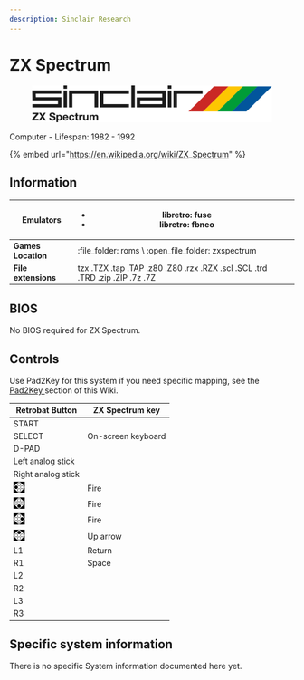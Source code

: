 ```yaml
---
description: Sinclair Research
---
```


# ZX Spectrum

<figure><img src="https://raw.githubusercontent.com/fabricecaruso/es-theme-carbon/52ff37c9e265587d006945a2ba695b5a962b3a3d/art/logos/zxspectrum.svg" alt=""><figcaption></figcaption></figure>

Computer - Lifespan: 1982 - 1992

{% embed url="https://en.wikipedia.org/wiki/ZX_Spectrum" %}

## Information

| **Emulators**       | <ul><li>libretro: fuse</li><li>libretro: fbneo</li></ul>                     |   |
| ------------------- | ---------------------------------------------------------------------------- | - |
| **Games Location**  | :file\_folder: roms \ :open\_file\_folder: zxspectrum                        |   |
| **File extensions** | tzx .TZX .tap .TAP .z80 .Z80 .rzx .RZX .scl .SCL .trd .TRD .zip .ZIP .7z .7Z |   |

## BIOS

No BIOS required for ZX Spectrum.

## Controls

Use Pad2Key for this system if you need specific mapping, see the [Pad2Key ](../../controllers/pad2key.md)section of this Wiki.

| Retrobat Button                                    | ZX Spectrum key    |
| -------------------------------------------------- | ------------------ |
| START                                              |                    |
| SELECT                                             | On-screen keyboard |
| D-PAD                                              |                    |
| Left analog stick                                  |                    |
| Right analog stick                                 |                    |
| ![](<../../.gitbook/assets/image (2) (1) (1).png>) | Fire               |
| ![](<../../.gitbook/assets/image (1) (2) (1).png>) | Fire               |
| ![](<../../.gitbook/assets/image (4) (1).png>)     | Fire               |
| ![](<../../.gitbook/assets/image (3) (1) (2).png>) | Up arrow           |
| L1                                                 | Return             |
| R1                                                 | Space              |
| L2                                                 |                    |
| R2                                                 |                    |
| L3                                                 |                    |
| R3                                                 |                    |

## Specific system information

There is no specific System information documented here yet.

